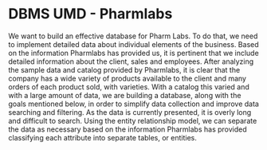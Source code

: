 # DBMS UMD - Pharmlabs
 We want to build an effective database for Pharm Labs. To do that, we need to implement detailed data about individual elements of the business. Based on the information Pharmlabs has provided us, it is pertinent that we include detailed information about the client, sales and employees. After analyzing the sample data and catalog provided by Pharmlabs, it is clear that the company has a wide variety of products available to the client and many orders of each product sold, with varieties. With a catalog this varied and with a large amount of data, we are building a database, along with the goals mentioned below, in order to simplify data collection and improve data searching and filtering. As the data is currently presented, it is overly long and difficult to search. Using the entity relationship model, we can separate the data as necessary based on the information Pharmlabs has provided classifying each attribute into separate tables, or entities. 
